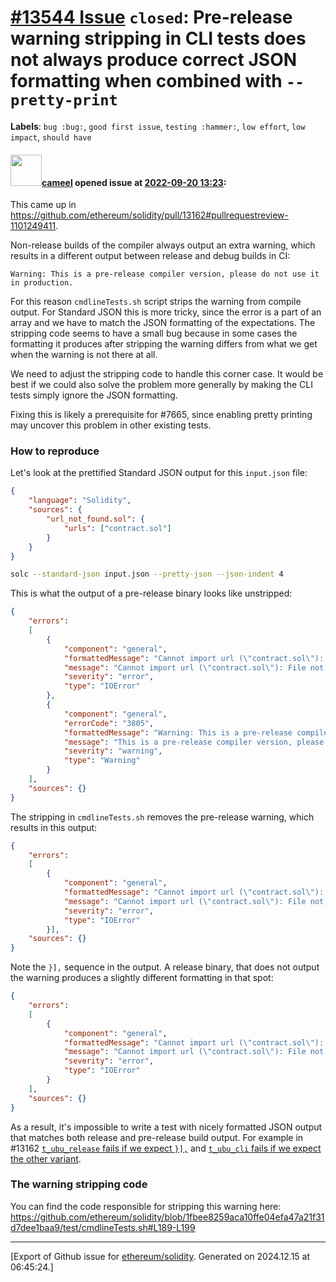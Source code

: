 # [\#13544 Issue](https://github.com/ethereum/solidity/issues/13544) `closed`: Pre-release warning stripping in CLI tests does not always produce correct JSON formatting when combined with `--pretty-print`
**Labels**: `bug :bug:`, `good first issue`, `testing :hammer:`, `low effort`, `low impact`, `should have`


#### <img src="https://avatars.githubusercontent.com/u/137030?v=4" width="50">[cameel](https://github.com/cameel) opened issue at [2022-09-20 13:23](https://github.com/ethereum/solidity/issues/13544):

This came up in https://github.com/ethereum/solidity/pull/13162#pullrequestreview-1101249411.

Non-release builds of the compiler always output an extra warning, which results in a different output between release and debug builds in CI:
```
Warning: This is a pre-release compiler version, please do not use it in production.
```

For this reason `cmdlineTests.sh` script strips the warning from compile output. For Standard JSON this is more tricky, since the error is a part of an array and we have to match the JSON formatting of the expectations. The stripping code seems to have a small bug because in some cases the formatting it produces after stripping the warning differs from what we get when the warning is not there at all.

We need to adjust the stripping code to handle this corner case. It would be best if we could also solve the problem more generally by making the CLI tests simply ignore the JSON formatting.

Fixing this is likely a prerequisite for #7665, since enabling pretty printing may uncover this problem in other existing tests.

### How to reproduce
Let's look at the prettified Standard JSON output for this `input.json` file:
```json
{
    "language": "Solidity",
    "sources": {
        "url_not_found.sol": {
            "urls": ["contract.sol"]
        }
    }
}
```
```bash
solc --standard-json input.json --pretty-json --json-indent 4
```
This is what the output of a pre-release binary looks like unstripped:
```json
{
    "errors":
    [
        {
            "component": "general",
            "formattedMessage": "Cannot import url (\"contract.sol\"): File not found. Searched the following locations: \"\".",
            "message": "Cannot import url (\"contract.sol\"): File not found. Searched the following locations: \"\".",
            "severity": "error",
            "type": "IOError"
        },
        {
            "component": "general",
            "errorCode": "3805",
            "formattedMessage": "Warning: This is a pre-release compiler version, please do not use it in production.\n\n",
            "message": "This is a pre-release compiler version, please do not use it in production.",
            "severity": "warning",
            "type": "Warning"
        }
    ],
    "sources": {}
}
```
The stripping in `cmdlineTests.sh` removes the pre-release warning, which results in this output:
```json
{
    "errors":
    [
        {
            "component": "general",
            "formattedMessage": "Cannot import url (\"contract.sol\"): File not found. Searched the following locations: \"\".",
            "message": "Cannot import url (\"contract.sol\"): File not found. Searched the following locations: \"\".",
            "severity": "error",
            "type": "IOError"
        }],
    "sources": {}
}
```
Note the `}],` sequence in the output. A release binary, that does not output the warning produces a slightly different formatting in that spot:
```json
{
    "errors":
    [
        {
            "component": "general",
            "formattedMessage": "Cannot import url (\"contract.sol\"): File not found. Searched the following locations: \"\".",
            "message": "Cannot import url (\"contract.sol\"): File not found. Searched the following locations: \"\".",
            "severity": "error",
            "type": "IOError"
        }
    ],
    "sources": {}
}
```

As a result, it's impossible to write a test with nicely formatted JSON output that matches both release and pre-release build output. For example in #13162 [`t_ubu_release` fails if we expect `}],`](https://app.circleci.com/pipelines/github/ethereum/solidity/26515/workflows/1537a81d-d798-4598-a7e3-4743160ca2c3/jobs/1174412) and [`t_ubu_cli` fails if we expect the other variant](https://app.circleci.com/pipelines/github/ethereum/solidity/26478/workflows/326ca1f8-e91e-4034-ba21-dfac16cd2b86/jobs/1172659).

### The warning stripping code
You can find the code responsible for stripping this warning here:
https://github.com/ethereum/solidity/blob/1fbee8259aca10ffe04efa47a21f31d7dee1baa9/test/cmdlineTests.sh#L189-L199




-------------------------------------------------------------------------------



[Export of Github issue for [ethereum/solidity](https://github.com/ethereum/solidity). Generated on 2024.12.15 at 06:45:24.]
